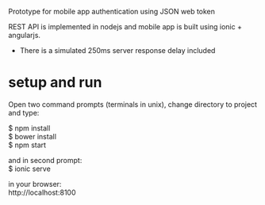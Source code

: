 Prototype for mobile app authentication using JSON web token

REST API is implemented in nodejs and mobile app is built using ionic + angularjs.

* There is a simulated 250ms server response delay included

# setup and run
Open two command prompts (terminals in unix), change directory to project and type:

$ npm install  
$ bower install  
$ npm start

and in second prompt:  
$ ionic serve

in your browser:  
http://localhost:8100
